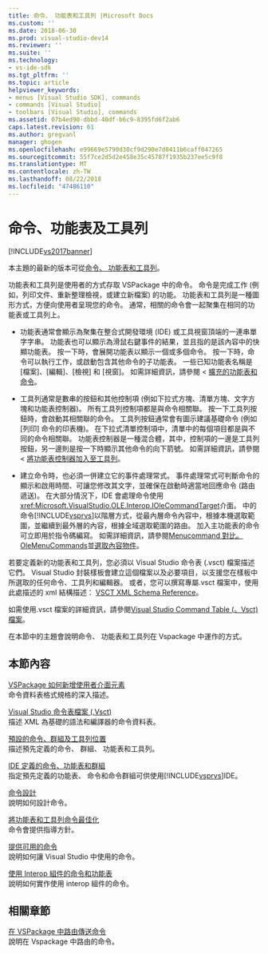 ```yaml
---
title: 命令、 功能表和工具列 |Microsoft Docs
ms.custom: ''
ms.date: 2018-06-30
ms.prod: visual-studio-dev14
ms.reviewer: ''
ms.suite: ''
ms.technology:
- vs-ide-sdk
ms.tgt_pltfrm: ''
ms.topic: article
helpviewer_keywords:
- menus [Visual Studio SDK], commands
- commands [Visual Studio]
- toolbars [Visual Studio], commands
ms.assetid: 07b4ed90-dbbd-40df-b6c9-8395fd6f2ab6
caps.latest.revision: 61
ms.author: gregvanl
manager: ghogen
ms.openlocfilehash: e99669e5790d30cf9d290e7d0411b6caff047265
ms.sourcegitcommit: 55f7ce2d5d2e458e35c45787f1935b237ee5c9f8
ms.translationtype: MT
ms.contentlocale: zh-TW
ms.lasthandoff: 08/22/2018
ms.locfileid: "47486110"
---
```

# <a name="commands-menus-and-toolbars"></a>命令、功能表及工具列
[!INCLUDE[vs2017banner](../../includes/vs2017banner.md)]

本主題的最新的版本可從[命令、 功能表和工具列](https://docs.microsoft.com/visualstudio/extensibility/internals/commands-menus-and-toolbars)。  
  
功能表和工具列是使用者的方式存取 VSPackage 中的命令。 命令是完成工作 (例如，列印文件、重新整理檢視，或建立新檔案) 的功能。 功能表和工具列是一種圖形方式，方便向使用者呈現您的命令。 通常，相關的命令會一起聚集在相同的功能表或工具列上。  
  
-   功能表通常會顯示為聚集在整合式開發環境 (IDE) 或工具視窗頂端的一連串單字字串。 功能表也可以顯示為滑鼠右鍵事件的結果，並且指的是該內容中的快顯功能表。 按一下時，會展開功能表以顯示一個或多個命令。 按一下時，命令可以執行工作，或啟動包含其他命令的子功能表。 一些已知功能表名稱是 [檔案]、[編輯]、[檢視] 和 [視窗]。 如需詳細資訊，請參閱 <<c0> [ 擴充的功能表和命令](../../extensibility/extending-menus-and-commands.md)。  
  
-   工具列通常是數串的按鈕和其他控制項 (例如下拉式方塊、清單方塊、文字方塊和功能表控制器)。 所有工具列控制項都是與命令相關聯。 按一下工具列按鈕時，會啟動其相關聯的命令。 工具列按鈕通常會有圖示建議基礎命令 (例如 [列印] 命令的印表機)。 在下拉式清單控制項中，清單中的每個項目都是與不同的命令相關聯。 功能表控制器是一種混合體，其中，控制項的一邊是工具列按鈕，另一邊則是按一下時顯示其他命令的向下箭號。 如需詳細資訊，請參閱 <<c0> [ 將功能表控制器加入至工具列](../../extensibility/adding-a-menu-controller-to-a-toolbar.md)。  
  
-   建立命令時，也必須一併建立它的事件處理常式。 事件處理常式可判斷命令的顯示和啟用時間、可讓您修改其文字，並確保在啟動時適當地回應命令 (路由遞送)。 在大部分情況下，IDE 會處理命令使用<xref:Microsoft.VisualStudio.OLE.Interop.IOleCommandTarget>介面。 中的命令[!INCLUDE[vsprvs](../../includes/vsprvs-md.md)]以階層方式，從最內層命令內容中，根據本機選取範圍，並繼續到最外層的內容，根據全域選取範圍的路由。 加入主功能表的命令可立即用於指令碼編寫。 如需詳細資訊，請參閱[Menucommand 對比。OleMenuCommands](../../misc/menucommands-vs-olemenucommands.md)並[選取內容物件](../../extensibility/internals/selection-context-objects.md)。  
  
 若要定義新的功能表和工具列，您必須以 Visual Studio 命令表 (.vsct) 檔案描述它們。 Visual Studio 封裝樣板會建立這個檔案以及必要項目，以支援您在樣板中所選取的任何命令、工具列和編輯器。 或者，您可以撰寫專屬.vsct 檔案中，使用此處描述的 xml 結構描述： [VSCT XML Schema Reference](../../extensibility/vsct-xml-schema-reference.md)。  
  
 如需使用.vsct 檔案的詳細資訊，請參閱[Visual Studio Command Table (。Vsct) 檔案](../../extensibility/internals/visual-studio-command-table-dot-vsct-files.md)。  
  
 在本節中的主題會說明命令、 功能表和工具列在 Vspackage 中運作的方式。  
  
## <a name="in-this-section"></a>本節內容  
 [VSPackage 如何新增使用者介面元素](../../extensibility/internals/how-vspackages-add-user-interface-elements.md)  
 命令資料表格式規格的深入描述。  
  
 [Visual Studio 命令表檔案 (.Vsct)](../../extensibility/internals/visual-studio-command-table-dot-vsct-files.md)  
 描述 XML 為基礎的語法和編譯器的命令資料表。  
  
 [預設的命令、群組及工具列位置](../../extensibility/internals/default-command-group-and-toolbar-placement.md)  
 描述預先定義的命令、 群組、 功能表和工具列。  
  
 [IDE 定義的命令、功能表和群組](../../extensibility/internals/ide-defined-commands-menus-and-groups.md)  
 指定預先定義的功能表、 命令和命令群組可供使用[!INCLUDE[vsprvs](../../includes/vsprvs-md.md)]IDE。  
  
 [命令設計](../../extensibility/internals/command-design.md)  
 說明如何設計命令。  
  
 [將功能表和工具列命令最佳化](../../extensibility/internals/optimizing-menu-and-toolbar-commands.md)  
 命令會提供指導方針。  
  
 [提供可用的命令](../../extensibility/internals/making-commands-available.md)  
 說明如何讓 Visual Studio 中使用的命令。  
  
 [使用 Interop 組件的命令和功能表](../../extensibility/internals/commands-and-menus-that-use-interop-assemblies.md)  
 說明如何實作使用 interop 組件的命令。  
  
## <a name="related-sections"></a>相關章節  
 [在 VSPackage 中路由傳送命令](../../extensibility/internals/command-routing-in-vspackages.md)  
 說明在 Vspackage 中路由的命令。

